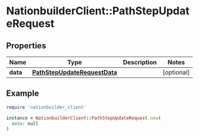 # NationbuilderClient::PathStepUpdateRequest

## Properties

| Name | Type | Description | Notes |
| ---- | ---- | ----------- | ----- |
| **data** | [**PathStepUpdateRequestData**](PathStepUpdateRequestData.md) |  | [optional] |

## Example

```ruby
require 'nationbuilder_client'

instance = NationbuilderClient::PathStepUpdateRequest.new(
  data: null
)
```


